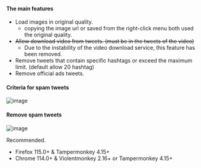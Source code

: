 #### The main features
* Load images in original quality.
  * copying the image url or saved from the right-click menu both used the original quality.
* ~~Allow download video from tweets. (must be in the tweets of the video)~~
  * Due to the instability of the video download service, this feature has been removed.
* Remove tweets that contain specific hashtags or exceed the maximum limit. (default allow 20 hashtag)
* Remove official ads tweets.

#### Criteria for spam tweets
![image](https://i.imgur.com/CcX8VRu.png)

#### Remove spam tweets
![image](https://i.imgur.com/O4HucPC.jpg)

Recommended.
* Firefox 115.0+ & Tampermonkey 4.15+
* Chrome 114.0+ & Violentmonkey 2.16+ or Tampermonkey 4.15+